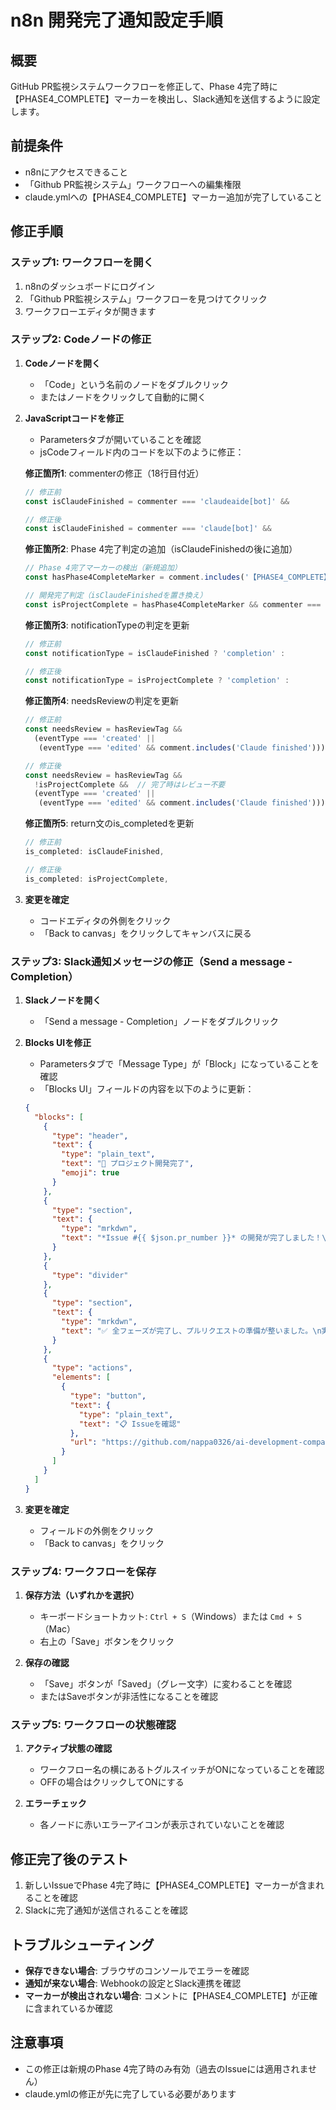 # n8n 開発完了通知設定手順

## 概要
GitHub PR監視システムワークフローを修正して、Phase 4完了時に【PHASE4_COMPLETE】マーカーを検出し、Slack通知を送信するように設定します。

## 前提条件
- n8nにアクセスできること
- 「Github PR監視システム」ワークフローへの編集権限
- claude.ymlへの【PHASE4_COMPLETE】マーカー追加が完了していること

## 修正手順

### ステップ1: ワークフローを開く

1. n8nのダッシュボードにログイン
2. 「Github PR監視システム」ワークフローを見つけてクリック
3. ワークフローエディタが開きます

### ステップ2: Codeノードの修正

1. **Codeノードを開く**
   - 「Code」という名前のノードをダブルクリック
   - またはノードをクリックして自動的に開く

2. **JavaScriptコードを修正**
   - Parametersタブが開いていることを確認
   - jsCodeフィールド内のコードを以下のように修正：

   **修正箇所1**: commenterの修正（18行目付近）
   ```javascript
   // 修正前
   const isClaudeFinished = commenter === 'claudeaide[bot]' &&
   
   // 修正後
   const isClaudeFinished = commenter === 'claude[bot]' &&
   ```

   **修正箇所2**: Phase 4完了判定の追加（isClaudeFinishedの後に追加）
   ```javascript
   // Phase 4完了マーカーの検出（新規追加）
   const hasPhase4CompleteMarker = comment.includes('【PHASE4_COMPLETE】');
   
   // 開発完了判定（isClaudeFinishedを置き換え）
   const isProjectComplete = hasPhase4CompleteMarker && commenter === 'claude[bot]';
   ```

   **修正箇所3**: notificationTypeの判定を更新
   ```javascript
   // 修正前
   const notificationType = isClaudeFinished ? 'completion' :
   
   // 修正後
   const notificationType = isProjectComplete ? 'completion' :
   ```

   **修正箇所4**: needsReviewの判定を更新
   ```javascript
   // 修正前
   const needsReview = hasReviewTag &&
     (eventType === 'created' ||
      (eventType === 'edited' && comment.includes('Claude finished')));
   
   // 修正後
   const needsReview = hasReviewTag &&
     !isProjectComplete &&  // 完了時はレビュー不要
     (eventType === 'created' ||
      (eventType === 'edited' && comment.includes('Claude finished')));
   ```

   **修正箇所5**: return文のis_completedを更新
   ```javascript
   // 修正前
   is_completed: isClaudeFinished,
   
   // 修正後
   is_completed: isProjectComplete,
   ```

3. **変更を確定**
   - コードエディタの外側をクリック
   - 「Back to canvas」をクリックしてキャンバスに戻る

### ステップ3: Slack通知メッセージの修正（Send a message - Completion）

1. **Slackノードを開く**
   - 「Send a message - Completion」ノードをダブルクリック

2. **Blocks UIを修正**
   - Parametersタブで「Message Type」が「Block」になっていることを確認
   - 「Blocks UI」フィールドの内容を以下のように更新：

   ```json
   {
     "blocks": [
       {
         "type": "header",
         "text": {
           "type": "plain_text",
           "text": "🎉 プロジェクト開発完了",
           "emoji": true
         }
       },
       {
         "type": "section",
         "text": {
           "type": "mrkdwn",
           "text": "*Issue #{{ $json.pr_number }}* の開発が完了しました！\n\n*フェーズ*: Phase 4 (100%)\n*ステータス*: 【PHASE4_COMPLETE】\n*GitHub*: <{{ $json.html_url }}|完了コメントを確認>"
         }
       },
       {
         "type": "divider"
       },
       {
         "type": "section",
         "text": {
           "type": "mrkdwn",
           "text": "✅ 全フェーズが完了し、プルリクエストの準備が整いました。\n実装内容をご確認ください。"
         }
       },
       {
         "type": "actions",
         "elements": [
           {
             "type": "button",
             "text": {
               "type": "plain_text",
               "text": "📋 Issueを確認"
             },
             "url": "https://github.com/nappa0326/ai-development-company/issues/{{ $json.pr_number }}"
           }
         ]
       }
     ]
   }
   ```

3. **変更を確定**
   - フィールドの外側をクリック
   - 「Back to canvas」をクリック

### ステップ4: ワークフローを保存

1. **保存方法（いずれかを選択）**
   - キーボードショートカット: `Ctrl + S`（Windows）または `Cmd + S`（Mac）
   - 右上の「Save」ボタンをクリック

2. **保存の確認**
   - 「Save」ボタンが「Saved」（グレー文字）に変わることを確認
   - またはSaveボタンが非活性になることを確認

### ステップ5: ワークフローの状態確認

1. **アクティブ状態の確認**
   - ワークフロー名の横にあるトグルスイッチがONになっていることを確認
   - OFFの場合はクリックしてONにする

2. **エラーチェック**
   - 各ノードに赤いエラーアイコンが表示されていないことを確認

## 修正完了後のテスト

1. 新しいIssueでPhase 4完了時に【PHASE4_COMPLETE】マーカーが含まれることを確認
2. Slackに完了通知が送信されることを確認

## トラブルシューティング

- **保存できない場合**: ブラウザのコンソールでエラーを確認
- **通知が来ない場合**: Webhookの設定とSlack連携を確認
- **マーカーが検出されない場合**: コメントに【PHASE4_COMPLETE】が正確に含まれているか確認

## 注意事項

- この修正は新規のPhase 4完了時のみ有効（過去のIssueには適用されません）
- claude.ymlの修正が先に完了している必要があります